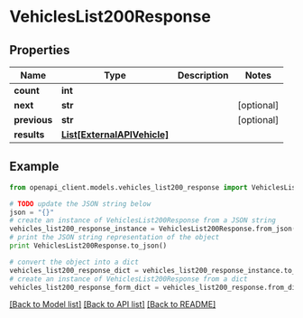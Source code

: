 # VehiclesList200Response


## Properties
Name | Type | Description | Notes
------------ | ------------- | ------------- | -------------
**count** | **int** |  | 
**next** | **str** |  | [optional] 
**previous** | **str** |  | [optional] 
**results** | [**List[ExternalAPIVehicle]**](ExternalAPIVehicle.md) |  | 

## Example

```python
from openapi_client.models.vehicles_list200_response import VehiclesList200Response

# TODO update the JSON string below
json = "{}"
# create an instance of VehiclesList200Response from a JSON string
vehicles_list200_response_instance = VehiclesList200Response.from_json(json)
# print the JSON string representation of the object
print VehiclesList200Response.to_json()

# convert the object into a dict
vehicles_list200_response_dict = vehicles_list200_response_instance.to_dict()
# create an instance of VehiclesList200Response from a dict
vehicles_list200_response_form_dict = vehicles_list200_response.from_dict(vehicles_list200_response_dict)
```
[[Back to Model list]](../README.md#documentation-for-models) [[Back to API list]](../README.md#documentation-for-api-endpoints) [[Back to README]](../README.md)


